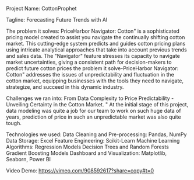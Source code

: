 Project Name: CottonProphet

Tagline: Forecasting Future Trends with AI

The problem it solves: PriceHarbor Navigator: Cotton" is a sophisticated pricing model created to assist you navigate the continually shifting cotton market. This cutting-edge system predicts and guides cotton pricing plans using intricate analytical approaches that take into account previous trends and sales data. The "Navigator" feature stresses its capacity to navigate market uncertainties, giving a consistent path for decision-makers to predict future cotton prices the problem it solve-PriceHarbor Navigator: Cotton" addresses the issues of unpredictability and fluctuation in the cotton market, equipping businesses with the tools they need to navigate, strategize, and succeed in this dynamic industry.

Challenges we ran into: From Data Complexity to Price Predictability - Unveiling Certainty in the Cotton Market. " At the initial stage of this project, data modeling was quite a job for our team to work on such huge data of years, prediction of price in such an unpredictable market was also quite tough.

Technologies we used: Data Cleaning and Pre-processing: Pandas, NumPy Data Storage: Excel Feature Engineering: Scikit-Learn Machine Learning Algorithms: Regression Models Decision Trees and Random Forests Gradient Boosting Models Dashboard and Visualization: Matplotlib, Seaborn, Power BI

Video Demo: https://vimeo.com/908592617?share=copy#t=0
